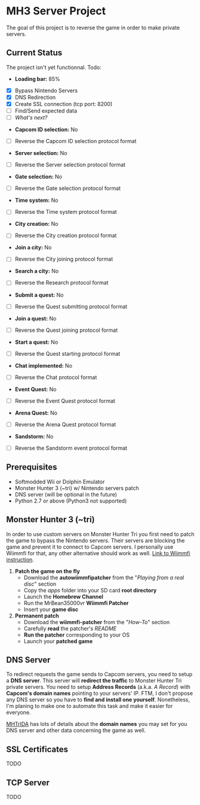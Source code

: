 # MH3 Server Project

The goal of this project is to reverse the game in order to make private servers.


Current Status
--------------
The project isn't yet functionnal. Todo:
 * **Loading bar:** 85%
- [x] Bypass Nintendo Servers
- [x] DNS Redirection
- [x] Create SSL connection (tcp port: 8200)
- [ ] Find/Send expected data
- [ ] *What's next?*
 * **Capcom ID selection:** No
- [ ] Reverse the Capcom ID selection protocol format 
 * **Server selection:** No
- [ ] Reverse the Server selection protocol format
 * **Gate selection:** No
- [ ] Reverse the Gate selection protocol format
 * **Time system:** No
- [ ] Reverse the Time system protocol format
 * **City creation:** No
- [ ] Reverse the City creation protocol format
 * **Join a city:** No
- [ ] Reverse the City joining protocol format
 * **Search a city:** No
- [ ] Reverse the Research protocol format
 * **Submit a quest:** No
- [ ] Reverse the Quest submitting protocol format
 * **Join a quest:** No
- [ ] Reverse the Quest joining protocol format
 * **Start a quest:** No
- [ ] Reverse the Quest starting protocol format
 * **Chat implemented:** No
- [ ] Reverse the Chat protocol format
 * **Event Quest:** No
- [ ] Reverse the Event Quest protocol format
 * **Arena Quest:** No
- [ ] Reverse the Arena Quest protocol format
 * **Sandstorm:** No
- [ ] Reverse the Sandstorm event protocol format


Prerequisites
-------------
 * Softmodded Wii or Dolphin Emulator
 * Monster Hunter 3 (~tri) w/ Nintendo servers patch
 * DNS server (will be optional in the future)
 * Python 2.7 or above (Python3 not supported)


Monster Hunter 3 (~tri)
-----------------------
In order to use custom servers on Monster Hunter Tri you first need to patch the game to bypass the Nintendo servers. Their servers are blocking the game and prevent it to connect to Capcom servers. I personally use Wiimmfi for that, any other alternative should work as well.
[Link to Wiimmfi instruction](http://wiki.tockdom.com/wiki/MKWii_Network_Protocol/Server/Wiimmfi-Patcher).

1. **Patch the game on the fly**
   * Download the **autowiimmfipatcher** from the "*Playing from a real disc*" section
   * Copy the *apps* folder into your SD card **root directory**
   * Launch the **Homebrew Channel**
   * Run the MrBean35000vr **Wiimmfi Patcher**
   * Insert your **game disc**
2. **Permanent patch**
   * Download the **wiimmfi-patcher** from the "*How-To*" section
   * Carefully **read** the patcher's *README*
   * **Run the patcher** corresponding to your OS
   * Launch your **patched game**


DNS Server
----------
To redirect requests the game sends to Capcom servers, you need to setup a **DNS server**. This server will **redirect the traffic** to Monster Hunter Tri private servers. You need to setup **Address Records** (a.k.a. *A Record*) with **Capcom's domain names** pointing to your servers' IP. FTM, I don't propose any DNS server so you have to **find and install one yourself**. Nonetheless, I'm planing to make one to automate this task and make it easier for everyone.

[MHTrIDA](https://github.com/sepalani/MHTrIDA/tree/master/server/dns) has lots of details about the **domain names** you may set for you DNS server and other data concerning the game as well.


SSL Certificates
----------------
TODO


TCP Server
----------
TODO
